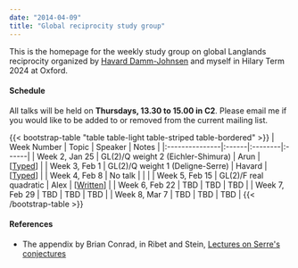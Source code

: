 ```yaml
---
date: "2014-04-09"
title: "Global reciprocity study group"
---
```


This is the homepage for the weekly study group on global Langlands reciprocity organized by [Havard Damm-Johnsen](https://users.ox.ac.uk/~quee4127/) and myself in Hilary Term 2024 at Oxford.

#### Schedule

All talks will be held on **Thursdays, 13.30 to 15.00 in C2**. Please email me if you would like to be added to or removed from the current mailing list.

{{< bootstrap-table "table table-light table-striped table-bordered" >}}
|   Week Number  | Topic | Speaker | Notes |
|:---------------|:------|:--------|:------|
| Week 2, Jan 25 | GL(2)/Q weight 2 (Eichler-Shimura) | Arun | [[Typed](/study-groups/global-reciprocity/week-2-arun.pdf)] |
| Week 3, Feb 1  | GL(2)/Q weight 1 (Deligne-Serre) | Havard | [[Typed](/study-groups/global-reciprocity/week-3-havard.pdf)] |
| Week 4, Feb 8  | No talk |  |  |
| Week 5, Feb 15 | GL(2)/F real quadratic | Alex | [[Written](/study-groups/global-reciprocity/week-5-alex.pdf)] |
| Week 6, Feb 22 | TBD | TBD | TBD |
| Week 7, Feb 29 | TBD | TBD | TBD |
| Week 8, Mar 7  | TBD | TBD | TBD |
{{< /bootstrap-table >}}

#### References

- The appendix by Brian Conrad, in Ribet and Stein, [Lectures on Serre's conjectures](https://wstein.org/papers/serre/ribet-stein.pdf)